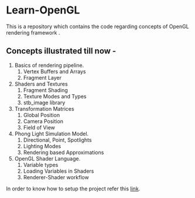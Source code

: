 # Learn-OpenGL
This is a repository which contains the code regarding concepts of OpenGL rendering framework .

## Concepts illustrated till now - 
1. Basics of rendering pipeline.
	  1. Vertex Buffers and Arrays
	  2. Fragment Layer
2. Shaders and Textures
	  1. Fragment Shading
	  2. Texture Modes and Types
	  3. stb_image library
3. Transformation Matrices
	  1. Global Position
	  2. Camera Position
	  3. Field of View
4. Phong Light Simulation Model.
	  1. Directional, Point, Spotlights
	  2. Lighting Modes
	  3. Rendering based Approximations
5. OpenGL Shader Language.
	  1. Variable types
	  2. Loading Variables in Shaders
	  3. Renderer-Shader workflow

In order to know how to setup the project refer this [link](https://learnopengl.com/Getting-started/Creating-a-window).
